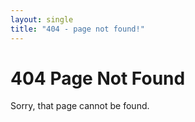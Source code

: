 ```yaml
---
layout: single
title: "404 - page not found!"
---
```


# 404 Page Not Found

Sorry, that page cannot be found.
